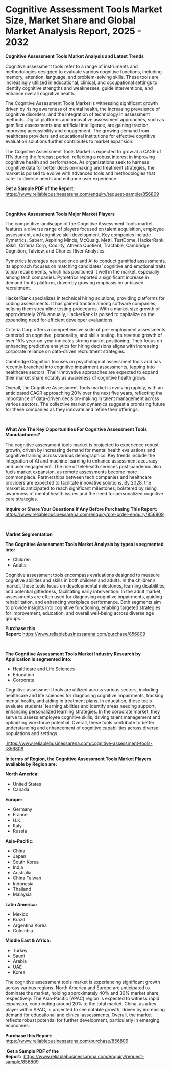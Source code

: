 <p><h1>Cognitive Assessment Tools Market Size, Market Share and Global Market Analysis Report, 2025 - 2032</h1></p><p><strong>Cognitive Assessment Tools Market Analysis and Latest Trends</strong></p>
<p><p>Cognitive assessment tools refer to a range of instruments and methodologies designed to evaluate various cognitive functions, including memory, attention, language, and problem-solving skills. These tools are increasingly utilized in educational, clinical, and occupational settings to identify cognitive strengths and weaknesses, guide interventions, and enhance overall cognitive health. </p><p>The Cognitive Assessment Tools Market is witnessing significant growth driven by rising awareness of mental health, the increasing prevalence of cognitive disorders, and the integration of technology in assessment methods. Digital platforms and innovative assessment approaches, such as gamified assessments and artificial intelligence, are gaining traction, improving accessibility and engagement. The growing demand from healthcare providers and educational institutions for effective cognitive evaluation solutions further contributes to market expansion.</p><p>The Cognitive Assessment Tools Market is expected to grow at a CAGR of 11% during the forecast period, reflecting a robust interest in improving cognitive health and performance. As organizations seek to harness cognitive data for better decision-making and treatment strategies, the market is poised to evolve with advanced tools and methodologies that cater to diverse needs and enhance user experience.</p></p>
<p><strong>Get a Sample PDF of the Report:&nbsp;</strong> <a href="https://www.reliablebusinessarena.com/enquiry/request-sample/856809?utm_campaign=3315&utm_medium=2&utm_source=Github&utm_content=ia&utm_term=17042025&utm_id=cognitive-assessment-tools">https://www.reliablebusinessarena.com/enquiry/request-sample/856809</a></p>
<p>&nbsp;</p>
<p><strong>Cognitive Assessment Tools Major Market Players</strong></p>
<p><p>The competitive landscape of the Cognitive Assessment Tools market features a diverse range of players focused on talent acquisition, employee assessment, and cognitive skill development. Key companies include Pymetrics, Saberr, Aspiring Minds, McQuaig, Mettl, TestDome, HackerRank, eSkill, Criteria Corp, Codility, Athena Quotient, Tractable, Cambridge Cognition, Talview, and Charles River Analytics.</p><p>Pymetrics leverages neuroscience and AI to conduct gamified assessments. Its approach focuses on matching candidates’ cognitive and emotional traits to job requirements, which has positioned it well in the market, especially among tech companies. Pymetrics reported a significant increase in demand for its platform, driven by growing emphasis on unbiased recruitment.</p><p>HackerRank specializes in technical hiring solutions, providing platforms for coding assessments. It has gained traction among software companies, helping them streamline testing procedures. With a market size growth of approximately 20% annually, HackerRank is poised to capitalize on the expanding need for efficient developer evaluations.</p><p>Criteria Corp offers a comprehensive suite of pre-employment assessments centered on cognitive, personality, and skills testing. Its revenue growth of over 15% year-on-year indicates strong market positioning. Their focus on enhancing predictive analytics for hiring decisions aligns with increasing corporate reliance on data-driven recruitment strategies.</p><p>Cambridge Cognition focuses on psychological assessment tools and has recently branched into cognitive impairment assessments, tapping into healthcare sectors. Their innovative approaches are expected to expand their market share notably as awareness of cognitive health grows.</p><p>Overall, the Cognitive Assessment Tools market is evolving rapidly, with an anticipated CAGR approaching 20% over the next five years, reflecting the importance of data-driven decision-making in talent management across various sectors. The collective market dynamics suggest a promising future for these companies as they innovate and refine their offerings.</p></p>
<p>&nbsp;</p>
<p><strong>What Are The Key Opportunities For Cognitive Assessment Tools Manufacturers?</strong></p>
<p><p>The cognitive assessment tools market is projected to experience robust growth, driven by increasing demand for mental health evaluations and cognitive training across various demographics. Key trends include the integration of AI and machine learning to enhance assessment accuracy and user engagement. The rise of telehealth services post-pandemic also fuels market expansion, as remote assessments become more commonplace. Partnerships between tech companies and healthcare providers are expected to facilitate innovative solutions. By 2028, the market is anticipated to reach significant milestones, bolstered by rising awareness of mental health issues and the need for personalized cognitive care strategies.</p></p>
<p><strong>Inquire or Share Your Questions If Any Before Purchasing This Report:</strong> <a href="https://www.reliablebusinessarena.com/enquiry/pre-order-enquiry/856809?utm_campaign=3315&utm_medium=2&utm_source=Github&utm_content=ia&utm_term=17042025&utm_id=cognitive-assessment-tools">https://www.reliablebusinessarena.com/enquiry/pre-order-enquiry/856809</a></p>
<p>&nbsp;</p>
<p><strong>Market Segmentation</strong></p>
<p><strong>The Cognitive Assessment Tools Market Analysis by types is segmented into:</strong></p>
<p><ul><li>Children</li><li>Adults</li></ul></p>
<p><p>Cognitive assessment tools encompass evaluations designed to measure cognitive abilities and skills in both children and adults. In the children’s market, these tools focus on developmental milestones, learning disabilities, and potential giftedness, facilitating early intervention. In the adult market, assessments are often used for diagnosing cognitive impairments, guiding rehabilitation, and enhancing workplace performance. Both segments aim to provide insights into cognitive functioning, enabling targeted strategies for improvement, education, and overall well-being across diverse age groups.</p></p>
<p><strong>Purchase this Report:&nbsp;</strong><a href="https://www.reliablebusinessarena.com/purchase/856809?utm_campaign=3315&utm_medium=2&utm_source=Github&utm_content=ia&utm_term=17042025&utm_id=cognitive-assessment-tools">https://www.reliablebusinessarena.com/purchase/856809</a></p>
<p>&nbsp;</p>
<p><strong>The Cognitive Assessment Tools Market Industry Research by Application is segmented into:</strong></p>
<p><ul><li>Healthcare and Life Sciences</li><li>Education</li><li>Corporate</li></ul></p>
<p><p>Cognitive assessment tools are utilized across various sectors, including healthcare and life sciences for diagnosing cognitive impairments, tracking mental health, and aiding in treatment plans. In education, these tools evaluate students' learning abilities and identify areas needing support, enhancing personalized learning strategies. In the corporate market, they serve to assess employee cognitive skills, driving talent management and optimizing workforce potential. Overall, these tools contribute to better understanding and enhancement of cognitive capabilities across diverse populations and settings.</p></p>
<p><a href="https://www.reliablebusinessarena.com/cognitive-assessment-tools-r856809?utm_campaign=3315&utm_medium=2&utm_source=Github&utm_content=ia&utm_term=17042025&utm_id=cognitive-assessment-tools">&nbsp;https://www.reliablebusinessarena.com/cognitive-assessment-tools-r856809</a></p>
<p><strong>In terms of Region, the Cognitive Assessment Tools Market Players available by Region are:</strong></p>
<p>
    <p> <strong> North America: </strong>
        <ul>
            <li>United States</li>
            <li>Canada</li>
        </ul>
        </p> 
    <p> <strong> Europe: </strong>
        <ul>
            <li>Germany</li>
            <li>France</li>
            <li>U.K.</li>
            <li>Italy</li>
            <li>Russia</li>
        </ul>
        </p> 
    <p> <strong> Asia-Pacific: </strong>
        <ul>
            <li>China</li>
            <li>Japan</li>
            <li>South Korea</li>
            <li>India</li>
            <li>Australia</li>
            <li>China Taiwan</li>
            <li>Indonesia</li>
            <li>Thailand</li>
            <li>Malaysia</li>
        </ul>
        </p> 
    <p> <strong> Latin America: </strong>
        <ul>
            <li>Mexico</li>
            <li>Brazil</li>
            <li>Argentina Korea</li>
            <li>Colombia</li>
        </ul>
        </p> 
    <p> <strong> Middle East & Africa: </strong>
        <ul>
            <li>Turkey</li>
            <li>Saudi</li>
            <li>Arabia</li>
            <li>UAE</li>
            <li>Korea</li>
        </ul>
    </p>
    </p>
<p><p>The cognitive assessment tools market is experiencing significant growth across various regions. North America and Europe are anticipated to dominate the market, holding approximately 40% and 30% market share, respectively. The Asia-Pacific (APAC) region is expected to witness rapid expansion, contributing around 20% to the total market. China, as a key player within APAC, is projected to see notable growth, driven by increasing demand for educational and clinical assessments. Overall, the market reflects robust potential for further development, particularly in emerging economies.</p></p>
<p><strong>Purchase this Report: </strong><a href="https://www.reliablebusinessarena.com/purchase/856809?utm_campaign=3315&utm_medium=2&utm_source=Github&utm_content=ia&utm_term=17042025&utm_id=cognitive-assessment-tools">https://www.reliablebusinessarena.com/purchase/856809</a></p>
<p>&nbsp;<strong>Get a Sample PDF of the Report:&nbsp;&nbsp;</strong><a href="https://www.reliablebusinessarena.com/enquiry/request-sample/856809?utm_campaign=3315&utm_medium=2&utm_source=Github&utm_content=ia&utm_term=17042025&utm_id=cognitive-assessment-tools">https://www.reliablebusinessarena.com/enquiry/request-sample/856809</a></p>
<p><strong></strong></p>
<p><p></p><p></p><p></p></p>